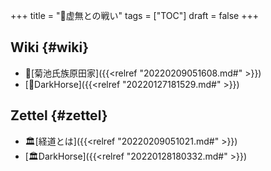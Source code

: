 +++
title = "📂虚無との戦い"
tags = ["TOC"]
draft = false
+++

## Wiki {#wiki}

-   📝[菊池氏族原田家]({{<relref "20220209051608.md#" >}})
-   [📝DarkHorse]({{<relref "20220127181529.md#" >}})


## Zettel {#zettel}

-   🏛[経道とは]({{<relref "20220209051021.md#" >}})
-   [🏛DarkHorse]({{<relref "20220128180332.md#" >}})
